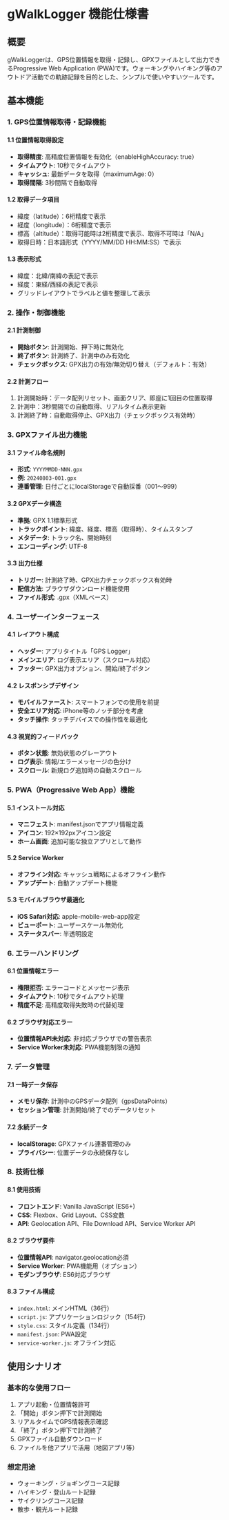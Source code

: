 # gWalkLogger 機能仕様書

## 概要

gWalkLoggerは、GPS位置情報を取得・記録し、GPXファイルとして出力できるProgressive Web Application (PWA)です。ウォーキングやハイキング等のアウトドア活動での軌跡記録を目的とした、シンプルで使いやすいツールです。

## 基本機能

### 1. GPS位置情報取得・記録機能

#### 1.1 位置情報取得設定
- **取得精度**: 高精度位置情報を有効化（enableHighAccuracy: true）
- **タイムアウト**: 10秒でタイムアウト
- **キャッシュ**: 最新データを取得（maximumAge: 0）
- **取得間隔**: 3秒間隔で自動取得

#### 1.2 取得データ項目
- 緯度（latitude）：6桁精度で表示
- 経度（longitude）：6桁精度で表示  
- 標高（altitude）：取得可能時は2桁精度で表示、取得不可時は「N/A」
- 取得日時：日本語形式（YYYY/MM/DD HH:MM:SS）で表示

#### 1.3 表示形式
- 緯度：北緯/南緯の表記で表示
- 経度：東経/西経の表記で表示
- グリッドレイアウトでラベルと値を整理して表示

### 2. 操作・制御機能

#### 2.1 計測制御
- **開始ボタン**: 計測開始、押下時に無効化
- **終了ボタン**: 計測終了、計測中のみ有効化
- **チェックボックス**: GPX出力の有効/無効切り替え（デフォルト：有効）

#### 2.2 計測フロー
1. 計測開始時：データ配列リセット、画面クリア、即座に1回目の位置取得
2. 計測中：3秒間隔での自動取得、リアルタイム表示更新
3. 計測終了時：自動取得停止、GPX出力（チェックボックス有効時）

### 3. GPXファイル出力機能

#### 3.1 ファイル命名規則
- **形式**: `YYYYMMDD-NNN.gpx`
- **例**: `20240803-001.gpx`
- **連番管理**: 日付ごとにlocalStorageで自動採番（001〜999）

#### 3.2 GPXデータ構造
- **準拠**: GPX 1.1標準形式
- **トラックポイント**: 緯度、経度、標高（取得時）、タイムスタンプ
- **メタデータ**: トラック名、開始時刻
- **エンコーディング**: UTF-8

#### 3.3 出力仕様
- **トリガー**: 計測終了時、GPX出力チェックボックス有効時
- **配信方法**: ブラウザダウンロード機能使用
- **ファイル形式**: .gpx（XMLベース）

### 4. ユーザーインターフェース

#### 4.1 レイアウト構成
- **ヘッダー**: アプリタイトル「GPS Logger」
- **メインエリア**: ログ表示エリア（スクロール対応）
- **フッター**: GPX出力オプション、開始/終了ボタン

#### 4.2 レスポンシブデザイン
- **モバイルファースト**: スマートフォンでの使用を前提
- **安全エリア対応**: iPhone等のノッチ部分を考慮
- **タッチ操作**: タッチデバイスでの操作性を最適化

#### 4.3 視覚的フィードバック
- **ボタン状態**: 無効状態のグレーアウト
- **ログ表示**: 情報/エラーメッセージの色分け
- **スクロール**: 新規ログ追加時の自動スクロール

### 5. PWA（Progressive Web App）機能

#### 5.1 インストール対応
- **マニフェスト**: manifest.jsonでアプリ情報定義
- **アイコン**: 192×192pxアイコン設定
- **ホーム画面**: 追加可能な独立アプリとして動作

#### 5.2 Service Worker
- **オフライン対応**: キャッシュ戦略によるオフライン動作
- **アップデート**: 自動アップデート機能

#### 5.3 モバイルブラウザ最適化
- **iOS Safari対応**: apple-mobile-web-app設定
- **ビューポート**: ユーザースケール無効化
- **ステータスバー**: 半透明設定

### 6. エラーハンドリング

#### 6.1 位置情報エラー
- **権限拒否**: エラーコードとメッセージ表示
- **タイムアウト**: 10秒でタイムアウト処理
- **精度不足**: 高精度取得失敗時の代替処理

#### 6.2 ブラウザ対応エラー
- **位置情報API未対応**: 非対応ブラウザでの警告表示
- **Service Worker未対応**: PWA機能制限の通知

### 7. データ管理

#### 7.1 一時データ保存
- **メモリ保存**: 計測中のGPSデータ配列（gpsDataPoints）
- **セッション管理**: 計測開始/終了でのデータリセット

#### 7.2 永続データ
- **localStorage**: GPXファイル連番管理のみ
- **プライバシー**: 位置データの永続保存なし

### 8. 技術仕様

#### 8.1 使用技術
- **フロントエンド**: Vanilla JavaScript (ES6+)
- **CSS**: Flexbox、Grid Layout、CSS変数
- **API**: Geolocation API、File Download API、Service Worker API

#### 8.2 ブラウザ要件
- **位置情報API**: navigator.geolocation必須
- **Service Worker**: PWA機能用（オプション）
- **モダンブラウザ**: ES6対応ブラウザ

#### 8.3 ファイル構成
- `index.html`: メインHTML（36行）
- `script.js`: アプリケーションロジック（154行）
- `style.css`: スタイル定義（134行）
- `manifest.json`: PWA設定
- `service-worker.js`: オフライン対応

## 使用シナリオ

### 基本的な使用フロー
1. アプリ起動・位置情報許可
2. 「開始」ボタン押下で計測開始
3. リアルタイムでGPS情報表示確認
4. 「終了」ボタン押下で計測終了
5. GPXファイル自動ダウンロード
6. ファイルを他アプリで活用（地図アプリ等）

### 想定用途
- ウォーキング・ジョギングコース記録
- ハイキング・登山ルート記録
- サイクリングコース記録
- 散歩・観光ルート記録